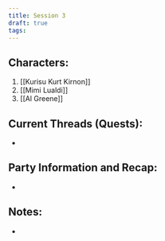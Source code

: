 ```yaml
---
title: Session 3
draft: true
tags:
---
```

## Characters:

1. [[Kurisu Kurt Kirnon]]
2. [[Mimi Lualdi]]
3. [[Al Greene]]

## Current Threads (Quests):
- 

## Party Information and Recap:
- 

## Notes:
- 